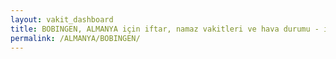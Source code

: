 ```yaml
---
layout: vakit_dashboard
title: BOBINGEN, ALMANYA için iftar, namaz vakitleri ve hava durumu - ilçe/eyalet seç
permalink: /ALMANYA/BOBINGEN/
---
```


<script type="text/javascript">
  var GLOBAL_COUNTRY = 'ALMANYA';
  var GLOBAL_CITY = 'BOBINGEN';
  var GLOBAL_STATE = '';
  var lat = 72;
  var lon = 21;
</script>
